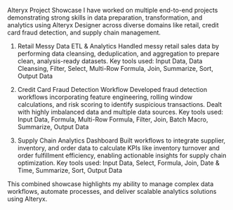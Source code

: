 Alteryx Project Showcase
I have worked on multiple end-to-end projects demonstrating strong skills in data preparation, transformation, and analytics using Alteryx Designer across diverse domains like retail, credit card fraud detection, and supply chain management.

1. Retail Messy Data ETL & Analytics
Handled messy retail sales data by performing data cleansing, deduplication, and aggregation to prepare clean, analysis-ready datasets. Key tools used:
Input Data, Data Cleansing, Filter, Select, Multi-Row Formula, Join, Summarize, Sort, Output Data

2. Credit Card Fraud Detection Workflow
Developed fraud detection workflows incorporating feature engineering, rolling window calculations, and risk scoring to identify suspicious transactions. Dealt with highly imbalanced data and multiple data sources. Key tools used:
Input Data, Formula, Multi-Row Formula, Filter, Join, Batch Macro, Summarize, Output Data

3. Supply Chain Analytics Dashboard
Built workflows to integrate supplier, inventory, and order data to calculate KPIs like inventory turnover and order fulfillment efficiency, enabling actionable insights for supply chain optimization. Key tools used:
Input Data, Select, Formula, Join, Date & Time, Summarize, Sort, Output Data

This combined showcase highlights my ability to manage complex data workflows, automate processes, and deliver scalable analytics solutions using Alteryx.

